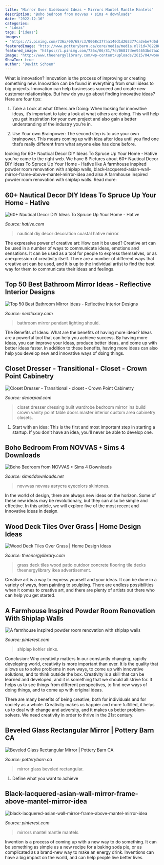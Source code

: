 ```yaml
---
title: "Mirror Over Sideboard Ideas ~ Mirrors Mantel Mantle Mantels"
description: "Boho bedroom from novvas • sims 4 downloads"
date: "2022-12-16"
categories:
- "ideas"
tags: ["ideas"]
images:
- "https://i.pinimg.com/736x/00/68/c3/0068c377aa140d1d262377ca3ebe7d6d--fireplace-living-rooms-wall-fireplaces.jpg"
featuredImage: "http://www.potterybarn.ca/core/media/media.nl?id=78228896&amp;c=3572911&amp;h=dd70ad8396006c991742&amp;resizeid=25&amp;resizeh=1200&amp;resizew=1200"
featured_image: "https://i.pinimg.com/736x/06/81/7d/06817dee94653bd7aa21b3ae01fd51ea.jpg"
image: "http://www.theenergylibrary.com/wp-content/uploads/2015/04/wood-deck-tiles-over-grass.jpeg"
ShowToc: true
author: "Dewitt Schoen"
---
```



What is innovation?
Innovation is the process of improving or creating something new. Innovation can be found in everything from small ideas to big projects. Innovation can help businesses succeed and create new customer relationships. But how do you go about finding innovative ideas? Here are four tips:
1. Take a Look at what Others are Doing: When looking for innovative ideas, it’s important to take a look at what others are doing. This will help you get inspiration for your own project and also gain a better understanding of the industry you’re in.

2. Use Your own Brainpower: The second step is to use your own brainpower. This means coming up with idea after idea until you find one that’s really different from what anyone else has done before.


	

		
looking for 60+ Nautical Decor DIY Ideas To Spruce Up Your Home - Hative you've came to the right web. We have 8 Pictures about 60+ Nautical Decor DIY Ideas To Spruce Up Your Home - Hative like A farmhouse inspired powder room renovation with shiplap walls, black-lacquered-asian-wall-mirror-frame-above-mantel-mirror-idea and also A farmhouse inspired powder room renovation with shiplap walls. Read more:
		
    
## 60+ Nautical Decor DIY Ideas To Spruce Up Your Home - Hative

<img loading=lazy src="http://hative.com/wp-content/uploads/2017/08/nautical-decoration/37-nautical-decoration-diy-ideas.jpg" onerror="this.onerror=null;this.src='https://tse3.mm.bing.net/th?id=OIP.x8wHMccq3DoU0CLgGYEK8QHaQH&amp;pid=15.1';" alt="60+ Nautical Decor DIY Ideas To Spruce Up Your Home - Hative">

_Source: hative.com_

>nautical diy decor decoration coastal hative mirror. 

	

The expressive power of creative art: How can it be used?
Creative art can be used in a number of ways to communicate ideas, emotions and sensations. It can be used as a tool for people to express themselves, or as anexpression of creativity itself. There are a number of different ways that creative art can be used, and it is up to the individual artist to find the best way for them to communicate their ideas and feelings.

    
## Top 50 Best Bathroom Mirror Ideas - Reflective Interior Designs

<img loading=lazy src="http://nextluxury.com/wp-content/uploads/bathroom-mirror-trim-ideas-with-pendant-lighting.jpg" onerror="this.onerror=null;this.src='https://tse3.mm.bing.net/th?id=OIP.mgXEh-n6fgGKH2LYIdKkvwAAAA&amp;pid=15.1';" alt="Top 50 Best Bathroom Mirror Ideas - Reflective Interior Designs">

_Source: nextluxury.com_

>bathroom mirror pendant lighting should. 

	

The Benefits of Ideas: What are the benefits of having more ideas?
Ideas are a powerful tool that can help you achieve success. By having more ideas, you can improve your ideas, produce better ideas, and come up with better ideas faster. In addition to these benefits, having more ideas can also help you develop new and innovative ways of doing things.

    
## Closet Dresser - Transitional - Closet - Crown Point Cabinetry

<img loading=lazy src="https://cdn.decorpad.com/photos/2014/09/18/c2ff6a4b15f5.jpg" onerror="this.onerror=null;this.src='https://tse1.mm.bing.net/th?id=OIP.zwk2GYbhcfAFvPud_KdHYwHaLG&amp;pid=15.1';" alt="Closet Dresser - Transitional - closet - Crown Point Cabinetry">

_Source: decorpad.com_

>closet dresser dressing built wardrobe bedroom mirror ins build crown vanity point table doors master interior custom area cabinetry closets. 

	

1. Start with an idea: This is the first and most important step in starting a startup. If you don't have an idea, you'll never be able to develop one. 

    
## Boho Bedroom From NOVVAS • Sims 4 Downloads

<img loading=lazy src="https://sims4downloads.net/wp-content/uploads/2020/08/BOHO-BEDROOM.jpg" onerror="this.onerror=null;this.src='https://tse4.mm.bing.net/th?id=OIP.U-QA4kH9Mv9d1vStfoDyBgHaEK&amp;pid=15.1';" alt="Boho Bedroom from NOVVAS • Sims 4 Downloads">

_Source: sims4downloads.net_

>novvvas novvas августа eyecolors skintones. 

	

In the world of design, there are always new ideas on the horizon. Some of these new ideas may be revolutionary, but they can also be simple and effective. In this article, we will explore five of the most recent and innovative ideas in design.

    
## Wood Deck Tiles Over Grass | Home Design Ideas

<img loading=lazy src="http://www.theenergylibrary.com/wp-content/uploads/2015/04/wood-deck-tiles-over-grass.jpeg" onerror="this.onerror=null;this.src='https://tse2.mm.bing.net/th?id=OIP.RdOlVZf--53OehCEQFuUkgHaJ4&amp;pid=15.1';" alt="Wood Deck Tiles Over Grass | Home Design Ideas">

_Source: theenergylibrary.com_

>grass deck tiles wood patio outdoor concrete flooring tile decks theenergylibrary ikea advertisement. 

	

Creative art is a way to express yourself and your ideas. It can be done in a variety of ways, from painting to sculpting. There are endless possibilities when it comes to creative art, and there are plenty of artists out there who can help you get started.

    
## A Farmhouse Inspired Powder Room Renovation With Shiplap Walls

<img loading=lazy src="https://i.pinimg.com/736x/06/81/7d/06817dee94653bd7aa21b3ae01fd51ea.jpg" onerror="this.onerror=null;this.src='https://tse1.mm.bing.net/th?id=OIP.FghukRXObKUgzzNJYX49rgHaLG&amp;pid=15.1';" alt="A farmhouse inspired powder room renovation with shiplap walls">

_Source: pinterest.com_

>shiplap kohler sinks. 

	

Conclusion: Why creativity matters
In our constantly changing, rapidly developing world, creativity is more important than ever. It is the quality that allows us to solve problems in new ways, to come up with innovative solutions, and to think outside the box.
Creativity is a skill that can be learned and developed, and it is something that we should all strive for. It helps us to see things from different perspectives, to find new ways of doing things, and to come up with original ideas.

There are many benefits of being creative, both for individuals and for society as a whole. Creativity makes us happier and more fulfilled, it helps us to deal with change and adversity, and it makes us better problem-solvers. We need creativity in order to thrive in the 21st century.

    
## Beveled Glass Rectangular Mirror | Pottery Barn CA

<img loading=lazy src="http://www.potterybarn.ca/core/media/media.nl?id=78228896&amp;c=3572911&amp;h=dd70ad8396006c991742&amp;resizeid=25&amp;resizeh=1200&amp;resizew=1200" onerror="this.onerror=null;this.src='https://tse2.mm.bing.net/th?id=OIP.hoalZKm0M6sJop115vhnOAHaGq&amp;pid=15.1';" alt="Beveled Glass Rectangular Mirror | Pottery Barn CA">

_Source: potterybarn.ca_

>mirror glass beveled rectangular. 

	

1. Define what you want to achieve 

    
## Black-lacquered-asian-wall-mirror-frame-above-mantel-mirror-idea

<img loading=lazy src="https://i.pinimg.com/736x/00/68/c3/0068c377aa140d1d262377ca3ebe7d6d--fireplace-living-rooms-wall-fireplaces.jpg" onerror="this.onerror=null;this.src='https://tse4.mm.bing.net/th?id=OIP.uPTenZVH-k6-arPK760qrQHaLH&amp;pid=15.1';" alt="black-lacquered-asian-wall-mirror-frame-above-mantel-mirror-idea">

_Source: pinterest.com_

>mirrors mantel mantle mantels. 

	

Invention is a process of coming up with a new way to do something. It can be something as simple as a new recipe for a baking soda pie, or as complicated as a brand-new way to make an energy drink. Inventions can have a big impact on the world, and can help people live better lives.

